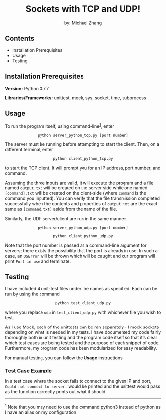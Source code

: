 <div align="center">

# Sockets with TCP and UDP!
by: Michael Zhang
</div>

## Contents
<ul>
  <li>Installation Prerequisites
  <li>Usage
  <li>Testing
</ul>

## Installation Prerequisites

**Version:** Python 3.7.7 

**Libraries/Frameworks:** unittest, mock, sys, socket, time, subprocess

## Usage

To run the program itself, using command-line<sup>[1](#myfootnote1)</sup>, enter
<div align="center">

```python server_python_tcp.py [port number]```
</div>

The server must be running before attempting to start the client. Then,
on a different terminal, enter
<div align="center">

```python client_python_tcp.py```
</div>


to start the TCP client. It will prompt you for an IP address, port
number, and command. 

Assuming the three inputs are valid, it will
execute the program and a file named <span>`output.txt`</span> will be
created on the server side while one named <span>`[command].txt`</span>
will be created on the client-side (where <span>`command`<span> is the command you
inputted). You can verify that the file transmission completed
successfully when the contents and properties of
<span>`output.txt`</span> are the exact same as
<span>`[command.txt]`</span> aside from the name of the file.

Similarly, the UDP server/client are run in the same manner:

<div align="center">

```python server_python_udp.py [port number]```
</div>
<div align="center">

```python client_python_udp.py```
</div>

Note that the port number is passed as a command-line argument for
servers; there exists the possibility that the port is already in use.
In such a case, an ```OSError``` will be thrown which will be caught and our program
will print ```Port in use``` and terminate.

## Testing

I have included 4 unit-test files under the names as specified. Each can
be run by using the command 
<div align="center">

```python test_client_udp.py```
</div>

where you replace <span>`udp`</span> in <span>`test_client_udp.py`</span> with whichever file
you wish to test.

As I use Mock, each of the unittests can be ran separately - I mock
sockets depending on what is needed in my tests. I have documented my
code fairly thoroughly both in unit testing and the program code itself
so that it’s clear which test cases are being tested and the purpose of
each snippet of code. Furthermore, my program code has been modularized
for easy readability.

For manual testing, you can follow the **Usage** instructions

### Test Case Example
In a test case where the socket fails
to connect to the given IP and port, <span>`Could not connect to server.`<span>
would be printed and the unittest would pass as the function correctly
prints out what it should. 

***
<a name="myfootnote1"><sup>1</sup></a> Note that you may need to use the command python3 instead of python
    as I have an alias on my configuration
